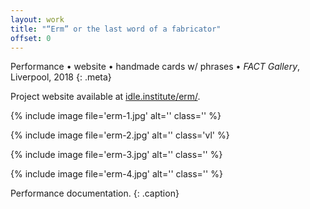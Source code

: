 ```yaml
---
layout: work
title: "“Erm” or the last word of a fabricator"
offset: 0
---
```


Performance • website • handmade cards w/ phrases • *FACT Gallery*, Liverpool, 2018
{: .meta}

Project website available at [idle.institute/erm/](http://idle.institute/erm/).

{% include image file='erm-1.jpg' alt='' class='' %}

{% include image file='erm-2.jpg' alt='' class='vl' %}

{% include image file='erm-3.jpg' alt='' class='' %}

{% include image file='erm-4.jpg' alt='' class='' %}

Performance documentation.
{: .caption}
